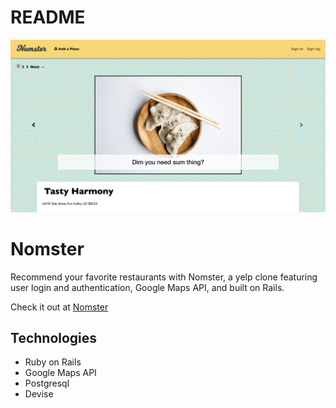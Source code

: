 # README

![Screenshot of Nomster](/app/assets/images/nomster.png)

# Nomster

Recommend your favorite restaurants with Nomster, a yelp clone featuring user login and authentication, Google Maps API, and built on Rails.

Check it out at [Nomster](https://nomster-melanie-locke.herokuapp.com/)

## Technologies

* Ruby on Rails
* Google Maps API
* Postgresql
* Devise